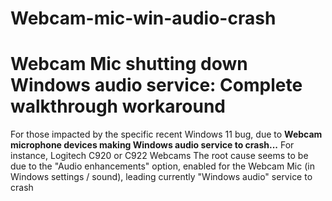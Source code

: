 # Webcam-mic-win-audio-crash
# Webcam Mic shutting down Windows audio service: Complete walkthrough workaround

For those impacted by the specific recent Windows 11 bug, due to **Webcam microphone devices making Windows audio service to crash...**
For instance, Logitech C920 or C922 Webcams
The root cause seems to be due to the "Audio enhancements" option, enabled for the Webcam Mic (in Windows settings / sound), leading currently "Windows audio" service to crash

